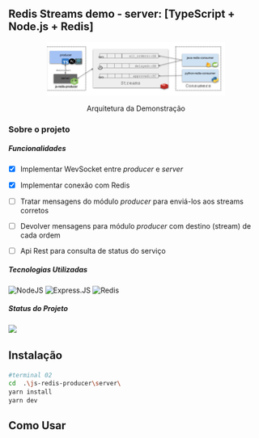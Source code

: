 ## Redis Streams demo - server: [TypeScript + Node.js + Redis]

<div align="center">
  <img  width="70%" 
    src="https://github.com/gustavoramosdesousa/redis-stream-demo/blob/main/images/redis-stream-demo.png" alt="redis-arch" />
  <p>Arquitetura da Demonstração</p>
</div>


### Sobre o projeto

##### Funcionalidades
- [x]  Implementar WevSocket entre *producer* e *server*
- [x]  Implementar conexão com Redis  
- [ ]  Tratar mensagens do módulo *producer* para enviá-los aos streams corretos
- [ ]  Devolver mensagens para módulo *producer* com destino (stream) de cada ordem
- [ ]  Api Rest para consulta de status do serviço


##### Tecnologias Utilizadas
![NodeJS](https://img.shields.io/badge/-Node.Js-green?style=flat&logo=node) ![Express.JS](https://img.shields.io/badge/-Express.Js-0A1A2F?style=flat&logo=express) ![Redis](https://img.shields.io/badge/-Redis-red?style=flat&logo=redis&logoColor=white)


##### Status do Projeto
![](https://img.shields.io/badge/STATUS-EM_ANDAMENTO-orange)

## Instalação


```bash
#terminal 02
cd  .\js-redis-producer\server\
yarn install
yarn dev
```

## Como Usar